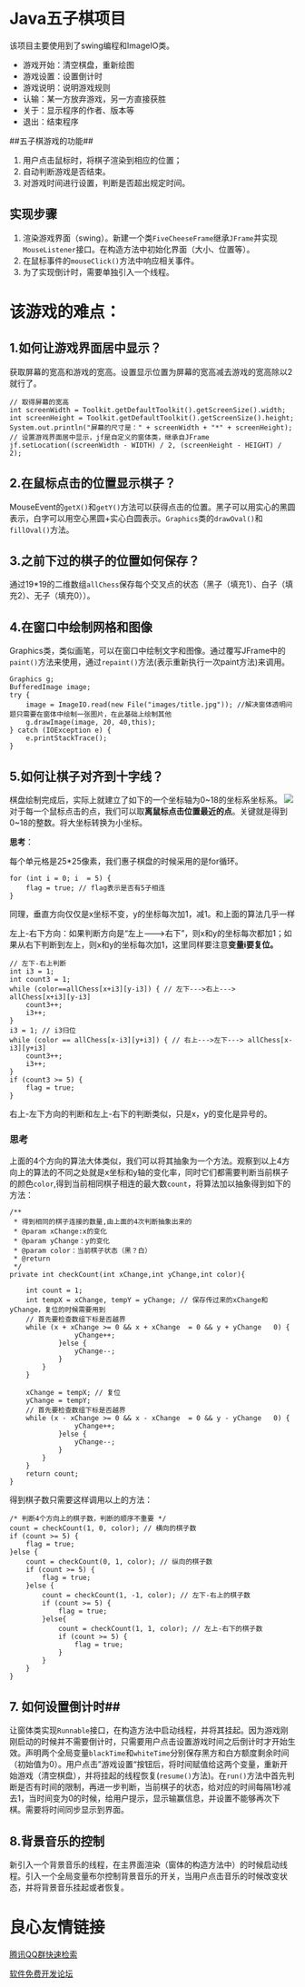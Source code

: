 # Java五子棋项目 #
该项目主要使用到了swing编程和ImageIO类。

- 游戏开始：清空棋盘，重新绘图
- 游戏设置：设置倒计时
- 游戏说明：说明游戏规则
- 认输：某一方放弃游戏，另一方直接获胜
- 关于：显示程序的作者、版本等
- 退出：结束程序

##五子棋游戏的功能##
1. 用户点击鼠标时，将棋子渲染到相应的位置；
2. 自动判断游戏是否结束。
3. 对游戏时间进行设置，判断是否超出规定时间。

## 实现步骤 ##
1. 渲染游戏界面（swing）。新建一个类`FiveCheeseFrame`继承`JFrame`并实现`MouseListener`接口。在构造方法中初始化界面（大小、位置等）。
2. 在鼠标事件的`mouseClick()`方法中响应相关事件。
3. 为了实现倒计时，需要单独引入一个线程。

# 该游戏的难点： #
## 1.如何让游戏界面居中显示？ ##
获取屏幕的宽高和游戏的宽高。设置显示位置为屏幕的宽高减去游戏的宽高除以2就行了。

	// 取得屏幕的宽高
	int screenWidth = Toolkit.getDefaultToolkit().getScreenSize().width;
	int screenHeight = Toolkit.getDefaultToolkit().getScreenSize().height;
	System.out.println("屏幕的尺寸是：" + screenWidth + "*" + screenHeight);
	// 设置游戏界面居中显示，jf是自定义的窗体类，继承自JFrame
	jf.setLocation((screenWidth - WIDTH) / 2, (screenHeight - HEIGHT) / 2);

## 2.在鼠标点击的位置显示棋子？ ##
MouseEvent的`getX()`和`getY()`方法可以获得点击的位置。黑子可以用实心的黑圆表示，白字可以用空心黑圆+实心白圆表示。`Graphics`类的`drawOval()`和`fillOval()`方法。

## 3.之前下过的棋子的位置如何保存？ ##
通过19*19的二维数组`allChess`保存每个交叉点的状态（黑子（填充1）、白子（填充2）、无子（填充0））。

## 4.在窗口中绘制网格和图像 ##
Graphics类，类似画笔，可以在窗口中绘制文字和图像。通过覆写JFrame中的`paint()`方法来使用，通过`repaint()`方法(表示重新执行一次paint方法)来调用。

	Graphics g;
	BufferedImage image;
	try {
		image = ImageIO.read(new File("images/title.jpg")); //解决窗体透明问题只需要在窗体中绘制一张图片，在此基础上绘制其他
		g.drawImage(image, 20, 40,this);
	} catch (IOException e) {
		e.printStackTrace();
	}

## 5.如何让棋子对齐到十字线？ ##
棋盘绘制完成后，实际上就建立了如下的一个坐标轴为0~18的坐标系坐标系。
![](http://i.imgur.com/Ow2MWWl.jpg)
对于每一个鼠标点击的点，我们可以取**离鼠标点击位置最近的点**。关键就是得到0~18的整数。将大坐标转换为小坐标。

**思考**：

每个单元格是25*25像素，我们惠子棋盘的时候采用的是for循环。

	for (int i = 0; i  = 5) {
		flag = true; // flag表示是否有5子相连
	}
同理，垂直方向仅仅是x坐标不变，y的坐标每次加1，减1。和上面的算法几乎一样

左上-右下方向：如果判断方向是“左上--->右下”，则x和y的坐标每次都加1；如果从右下判断到左上，则x和y的坐标每次加1，这里同样要注意**变量i要复位。**

	// 左下-右上判断
	int i3 = 1;
	int count3 = 1;
	while (color==allChess[x+i3][y-i3]) { // 左下--->右上---> allChess[x+i3][y-i3]
		count3++;
		i3++;
	}
	i3 = 1; // i3归位
	while (color == allChess[x-i3][y+i3]) { // 右上--->左下---> allChess[x-i3][y+i3]
		count3++;
		i3++;
	}
	if (count3 >= 5) {
		flag = true;
	}
右上-左下方向的判断和左上-右下的判断类似，只是x，y的变化是异号的。

### 思考 ###
上面的4个方向的算法大体类似，我们可以将其抽象为一个方法。观察到以上4方向上的算法的不同之处就是x坐标和y轴的变化率，同时它们都需要判断当前棋子的颜色`color`,得到当前相同棋子相连的最大数`count`，将算法加以抽象得到如下的方法：

	/**
	 * 得到相同的棋子连接的数量,由上面的4次判断抽象出来的
	 * @param xChange:x的变化
	 * @param yChange：y的变化
	 * @param color：当前棋子状态（黑？白）
	 * @return
	 */
	private int checkCount(int xChange,int yChange,int color){
		
		int count = 1;
		int tempX = xChange, tempY = yChange; // 保存传过来的xChange和yChange，复位的时候需要用到
		// 首先要检查数组下标是否越界
		while (x + xChange >= 0 && x + xChange  = 0 && y + yChange   0) {
					yChange++;
				}else {
					yChange--;
				}
			}
		}
		
		xChange = tempX; // 复位
		yChange = tempY;
		// 首先要检查数组下标是否越界
		while (x - xChange >= 0 && x - xChange  = 0 && y - yChange   0) {
					yChange++;
				}else {
					yChange--;
				}
			}
		}
		return count;
	}
得到棋子数只需要这样调用以上的方法：

	/* 判断4个方向上的棋子数，判断的顺序不重要 */
	count = checkCount(1, 0, color); // 横向的棋子数
	if (count >= 5) {
		flag = true;
	}else {
		count = checkCount(0, 1, color); // 纵向的棋子数
		if (count >= 5) {
			flag = true;
		}else {
			count = checkCount(1, -1, color); // 左下-右上的棋子数
			if (count >= 5) {
				flag = true;
			}else{
				count = checkCount(1, 1, color); // 左上-右下的棋子数
				if (count >= 5) {
					flag = true;
				}
			}
		}
	}
## 7. 如何设置倒计时##
让窗体类实现`Runnable`接口，在构造方法中启动线程，并将其挂起。因为游戏刚刚启动的时候并不需要倒计时，只需要用户点击设置游戏时间之后倒计时才开始生效。声明两个全局变量`blackTime`和`whiteTime`分别保存黑方和白方额度剩余时间（初始值为0）。用户点击”游戏设置“按钮后，将时间赋值给这两个变量，重新开始游戏（清空棋盘），并将挂起的线程恢复(`resume()`方法)。在`run()`方法中首先判断是否有时间的限制，再进一步判断，当前棋子的状态，给对应的时间每隔1秒减去1，当时间变为0的时候，给用户提示，显示输赢信息，并设置不能够再次下棋。需要将时间同步显示到界面。

## 8.背景音乐的控制 ##
新引入一个背景音乐的线程，在主界面渲染（窗体的构造方法中）的时候启动线程。引入一个全局变量布尔控制背景音乐的开关，当用户点击音乐的时候改变状态，并将背景音乐挂起或者恢复。


 # 良心友情链接

[腾讯QQ群快速检索](http://u.720life.cn/s/8cf73f7c)

[软件免费开发论坛](http://u.720life.cn/s/bbb01dc0)